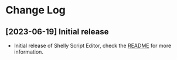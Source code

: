 # Change Log


## [2023-06-19] Initial release

- Initial release of Shelly Script Editor, check the [README](./README.md) for more information.